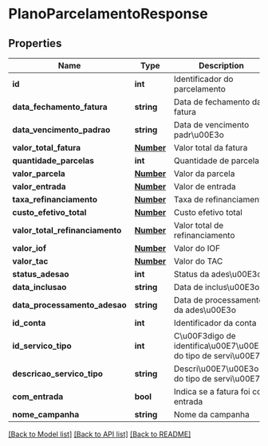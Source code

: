 # PlanoParcelamentoResponse

## Properties
Name | Type | Description | Notes
------------ | ------------- | ------------- | -------------
**id** | **int** | Identificador do parcelamento | [optional] 
**data_fechamento_fatura** | **string** | Data de fechamento da fatura | [optional] 
**data_vencimento_padrao** | **string** | Data de vencimento padr\u00E3o | [optional] 
**valor_total_fatura** | [**Number**](Number.md) | Valor total da fatura | [optional] 
**quantidade_parcelas** | **int** | Quantidade de parcelas | [optional] 
**valor_parcela** | [**Number**](Number.md) | Valor da parcela | [optional] 
**valor_entrada** | [**Number**](Number.md) | Valor de entrada | [optional] 
**taxa_refinanciamento** | [**Number**](Number.md) | Taxa de refinanciamento | [optional] 
**custo_efetivo_total** | [**Number**](Number.md) | Custo efetivo total | [optional] 
**valor_total_refinanciamento** | [**Number**](Number.md) | Valor total de refinanciamento | [optional] 
**valor_iof** | [**Number**](Number.md) | Valor do IOF | [optional] 
**valor_tac** | [**Number**](Number.md) | Valor do TAC | [optional] 
**status_adesao** | **int** | Status da ades\u00E3o | [optional] 
**data_inclusao** | **string** | Data de inclus\u00E3o | [optional] 
**data_processamento_adesao** | **string** | Data de processamento da ades\u00E3o | [optional] 
**id_conta** | **int** | Identificador da conta | [optional] 
**id_servico_tipo** | **int** | C\u00F3digo de identifica\u00E7\u00E3o do tipo de servi\u00E7o | [optional] 
**descricao_servico_tipo** | **string** | Descri\u00E7\u00E3o do tipo de servi\u00E7o | [optional] 
**com_entrada** | **bool** | Indica se a fatura foi com entrada | [optional] 
**nome_campanha** | **string** | Nome da campanha | [optional] 

[[Back to Model list]](../README.md#documentation-for-models) [[Back to API list]](../README.md#documentation-for-api-endpoints) [[Back to README]](../README.md)


